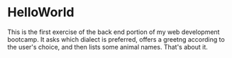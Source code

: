 # HelloWorld
This is the first exercise of the back end portion of my web development bootcamp.
It asks which dialect is preferred, offers a greetng according to the user's choice, and then lists some animal names.  That's about it.
